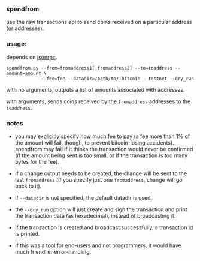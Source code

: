 ﻿### spendfrom ###

use the raw transactions api to send coins received on a particular
address (or addresses). 

### usage: ###
depends on [jsonrpc](http://json-rpc.org/).

	spendfrom.py --from=fromaddress1[,fromaddress2] --to=toaddress --amount=amount \
	             --fee=fee --datadir=/path/to/.bitcoin --testnet --dry_run

with no arguments, outputs a list of amounts associated with addresses.

with arguments, sends coins received by the `fromaddress` addresses to the `toaddress`.

### notes ###

- you may explicitly specify how much fee to pay (a fee more than 1% of the amount
will fail,  though, to prevent bitcoin-losing accidents). spendfrom may fail if
it thinks the transaction would never be confirmed (if the amount being sent is
too small, or if the transaction is too many bytes for the fee).

- if a change output needs to be created, the change will be sent to the last
`fromaddress` (if you specify just one `fromaddress`, change will go back to it).

- if `--datadir` is not specified, the default datadir is used.

- the `--dry_run` option will just create and sign the transaction and print
the transaction data (as hexadecimal), instead of broadcasting it.

- if the transaction is created and broadcast successfully, a transaction id
is printed.

- if this was a tool for end-users and not programmers, it would have much friendlier
error-handling.



